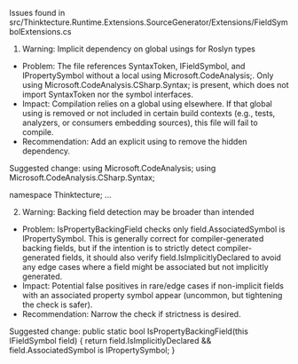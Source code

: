 Issues found in src/Thinktecture.Runtime.Extensions.SourceGenerator/Extensions/FieldSymbolExtensions.cs

1) Warning: Implicit dependency on global usings for Roslyn types
- Problem: The file references SyntaxToken, IFieldSymbol, and IPropertySymbol without a local using Microsoft.CodeAnalysis;. Only using Microsoft.CodeAnalysis.CSharp.Syntax; is present, which does not import SyntaxToken nor the symbol interfaces.
- Impact: Compilation relies on a global using elsewhere. If that global using is removed or not included in certain build contexts (e.g., tests, analyzers, or consumers embedding sources), this file will fail to compile.
- Recommendation: Add an explicit using to remove the hidden dependency.

Suggested change:
using Microsoft.CodeAnalysis;
using Microsoft.CodeAnalysis.CSharp.Syntax;

namespace Thinktecture;
...

2) Warning: Backing field detection may be broader than intended
- Problem: IsPropertyBackingField checks only field.AssociatedSymbol is IPropertySymbol. This is generally correct for compiler-generated backing fields, but if the intention is to strictly detect compiler-generated fields, it should also verify field.IsImplicitlyDeclared to avoid any edge cases where a field might be associated but not implicitly generated.
- Impact: Potential false positives in rare/edge cases if non-implicit fields with an associated property symbol appear (uncommon, but tightening the check is safer).
- Recommendation: Narrow the check if strictness is desired.

Suggested change:
public static bool IsPropertyBackingField(this IFieldSymbol field)
{
   return field.IsImplicitlyDeclared && field.AssociatedSymbol is IPropertySymbol;
}
